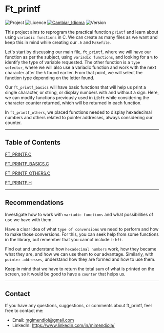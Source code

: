 # Ft_printf

![Project](https://img.shields.io/badge/Project-Ft_printf-blue)
![Licence](https://img.shields.io/badge/Licence-MIT-orange)
[![Cambiar_Idioma](https://img.shields.io/badge/Cambiar_Idioma-Español-purple)](https://github.com/MiMendiola/Ft_printf/tree/main/Documentation/README.es.md)
![Version](https://img.shields.io/badge/Version-1.0-green)

This project aims to reprogram the practical function `printf` and learn about using `variadic functions` in C. We can create as many files as we want and keep this in mind while creating our `.h` and `Makefile`.

Let's start by discussing our main file, `ft_printf`, where we will have our function as per the subject, using `variadic functions`, and looking for a `%` to identify the type of variable requested. The other function is a `type selector`, where we will also use a variadic function and work with the next character after the `%` found earlier. From that point, we will select the function type depending on the letter found.

Our `ft_printf_basics` will have basic functions that will help us print a single character, or string, or display numbers with and without a sign. Here, we can modify functions previously used in `Libft` while considering the character counter returned, which will be returned in each function.

In `ft_printf_others`, we placed functions needed to display hexadecimal numbers and others related to pointer addresses, always considering our counter.

---

## Table of Contents

[FT_PRINTF.C](./ft_printf.c)

[FT_PRINTF_BASICS.C](./ft_printf_basics.c)

[FT_PRINTF_OTHERS.C](./ft_printf_others.c)

[FT_PRINTF.H](./ft_printf.h)

---

## Recommendations

Investigate how to work with `variadic functions` and what possibilities of use we have with them.

Have a clear idea of what `type of conversions` we need to perform and how to make those conversions. For this, you can seek help from some functions in the library, but remember that you cannot include `Libft`.

Find out and understand how `hexadecimal numbers` work, how they became what they are, and how we can use them to our advantage. Similarly, with `pointer addresses`, understand how they are formed and how to use them.

Keep in mind that we have to return the total sum of what is printed on the screen, so it would be good to have a `counter` that helps us.

---

## Contact

If you have any questions, suggestions, or comments about ft_printf, feel free to contact me:

- Email: <a href="mailto:mglmendiol@gmail.com" style="text-decoration: none; color:#fff">mglmendiol@gmail.com</a>
- LinkedIn: <a href="https://www.linkedin.com/in/mimendiola/" style="text-decoration: none; color:#fff !important;">https://www.linkedin.com/in/mimendiola/</a>
